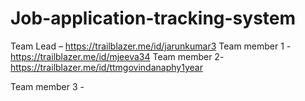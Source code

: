 # Job-application-tracking-system

Team Lead – https://trailblazer.me/id/jarunkumar3 
Team member 1 - https://trailblazer.me/id/mjeeva34 
Team member 2- https://trailblazer.me/id/ttmgovindanaphy1year

Team member 3 -  
